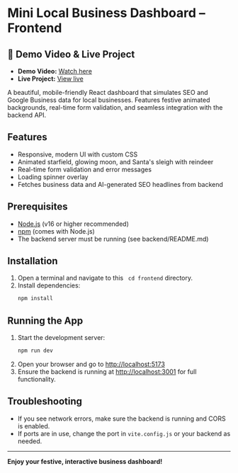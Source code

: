 # Mini Local Business Dashboard – Frontend

## 🚀 Demo Video & Live Project
- **Demo Video:** [Watch here](https://drive.google.com/file/d/1VjpBYiFLN9fRsj0HArR5aCHWL418VZGC/view?usp=sharing)
- **Live Project:** [View live](https://growth-pro-ai-full-git-3f6360-velugondaiah-garlapatis-projects.vercel.app/)

A beautiful, mobile-friendly React dashboard that simulates SEO and Google Business data for local businesses. Features festive animated backgrounds, real-time form validation, and seamless integration with the backend API.

## Features
- Responsive, modern UI with custom CSS
- Animated starfield, glowing moon, and Santa's sleigh with reindeer
- Real-time form validation and error messages
- Loading spinner overlay
- Fetches business data and AI-generated SEO headlines from backend

## Prerequisites
- [Node.js](https://nodejs.org/) (v16 or higher recommended)
- [npm](https://www.npmjs.com/) (comes with Node.js)
- The backend server must be running (see backend/README.md)

## Installation
1. Open a terminal and navigate to this ` cd frontend` directory.
2. Install dependencies:
   ```bash
   npm install
   ```

## Running the App
1. Start the development server:
   ```bash
   npm run dev
   ```
2. Open your browser and go to [http://localhost:5173](http://localhost:5173)
3. Ensure the backend is running at [http://localhost:3001](http://localhost:3001) for full functionality.

## Troubleshooting
- If you see network errors, make sure the backend is running and CORS is enabled.
- If ports are in use, change the port in `vite.config.js` or your backend as needed.

---

**Enjoy your festive, interactive business dashboard!**
